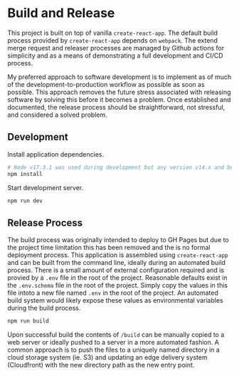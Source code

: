 # Build and Release

This project is built on top of vanilla `create-react-app`. The default build
process provided by `create-react-app` depends on `webpack`. The extend merge
request and releaser processes are managed by Github actions for simplicity and
as a means of demonstrating a full development and CI/CD process.

My preferred approach to software development is to implement as of much of the
development-to-production workflow as possible as soon as possible. This
approach removes the future stress associated with releasing software by solving
this before it becomes a problem. Once established and documented, the release
process should be straightforward, not stressful, and considered a solved
problem.

## Development

Install application dependencies.

```bash
# Node v17.3.1 was used during development but any version v14.x and beyond should be fine.
npm install
```

Start development server.

```bash
npm run dev
```

## Release Process

The build process was originally intended to deploy to GH Pages but due to the
project time limitation this has been removed and the is no formal deployment
process. This application is assembled using `create-react-app` and can be built
from the command line, ideally during an automated build process. There is a
small amount of external configuration required and is provied by a `.env` file
in the root of the project. Reasonable defaults exist in the `.env.schema` file
in the root of the project. Simply copy the values in this file intoto a new
file named `.env` in the root of the project. An automated build system would
likely expose these values as environmental variables during the build process.

```bash
npm run build
```

Upon successful build the contents of `/build` can be manually copied to a web
server or ideally pushed to a server in a more automated fashion. A common
approach is to push the files to a uniquely named directory in a cloud storage
system (ie. S3) and updating an edge delivery system (Cloudfront) with the new
directory path as the new entry point.
